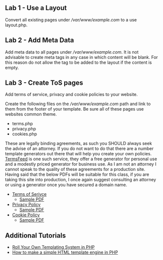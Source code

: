 ## Lab 1 - Use a Layout

Convert all existing pages under */var/www/example.com* to a use layout.php.

## Lab 2 - Add Meta Data

Add meta data to all pages under */var/www/example.com*. It is not advisable to create meta tags in any case in which content will be blank. For this reason do not allow the tag to be added to the layout if the content is empty.

## Lab 3 - Create ToS pages

Add terms of service, privacy and cookie policies to your website.

Create the following files on the */var/www/example.com* path and link to them from the footer of your template. Be sure all of these pages use websites common theme.

* terms.php
* privacy.php
* cookies.php

These are legally binding agreements, as such you SHOULD always seek the advise of an attorney. If you do not want to do that there are a number template generators out there that will help you create your own policies. [TermsFeed](https://termsfeed.com/) is one such service, they offer a free generator for personal use and a modestly priced generator for business use. As I am not an attorney I cannot speak to the quality of these agreements for a production site. Having said that the below PDFs will be suitable for this class, if you are taking this site into production, I once again suggest consulting an attorney or using a generator once you have secured a domain name.

* [Terms of Serivce](https://termsfeed.com/blog/sample-terms-of-service-template/#Download_Terms_of_Service_Template)
  * [Sample PDF](https://media.termsfeed.com/pdf/terms-of-service-template.pdf)
* [Privacy Policy](https://termsfeed.com/blog/sample-privacy-policy-template/#Download_Privacy_Policy_Template)
  * [Sample PDF](https://media.termsfeed.com/pdf/privacy-policy-template.pdf)
* [Cookie Policy](https://termsfeed.com/blog/sample-cookies-policy-template/#Download_Cookies_Policy_Template)
  * [Sample PDF](https://media.termsfeed.com/pdf/cookies-policy-template.pdf)

## Additional Tutorials

* [Roll Your Own Templating System in PHP](https://code.tutsplus.com/tutorials/roll-your-own-templating-system-in-php--net-16596)
* [How to make a simple HTML template engine in PHP](http://www.broculos.net/2008/03/how-to-make-simple-html-template-engine.html)
